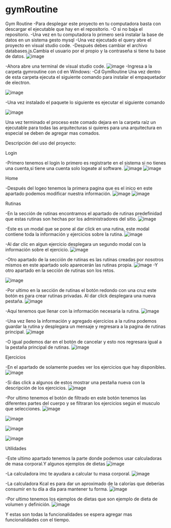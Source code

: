 # gymRoutine
Gym Routine
-Para desplegar este proyecto en tu computadora basta con descargar el ejecutable que hay en el repositorio.
-O si no baja el repositorio.
-Una vez en tu computadora  lo primero será instalar la base de datos en un sistema gesto mysql
-Una vez ejecutado el query abre el proyecto en visual studio code.
-Después debes cambiar el archivo databases.js.Cambia el usuario por el propio y la contraseña si tiene tu base de datos.
![image](https://user-images.githubusercontent.com/92900508/170131063-f17671e4-fc9b-4dee-a5cc-624c3f45061a.png)

 
-Ahora abre una terminal de visual studio code. 
![image](https://user-images.githubusercontent.com/92900508/170131168-b5db79aa-c6a2-4d42-b9d8-d9eef9bbdc5b.png)
-Ingresa a la carpeta gymroutine con cd en Windows:
-Cd GymRoutine
Una vez dentro de esta carpeta ejecuta el siguiente comando para instalar el empaquetador de electron.

![image](https://user-images.githubusercontent.com/92900508/170131263-7622017e-a0c9-4374-b199-607283371735.png)

-Una vez instalado el paquete lo siguiente es ejecutar el siguiente comando 
 
   ![image](https://user-images.githubusercontent.com/92900508/170131296-e64f46a8-3690-4a86-ab92-f998b0711bcc.png)

 
Una vez terminado el proceso este comado dejara en la carpeta raíz un ejecutable para todas las 
arquitecturas si quieres para una arquitectura  en especial se deben de agregar mas comados.

Descripción del uso del proyecto:

Login

-Primero tenemos el login lo primero es registrarte en el sistema si no tienes una cuenta,si tiene una cuenta solo logeate al software. 
![image](https://user-images.githubusercontent.com/92900508/170131350-682f6ce6-9b8e-469d-b331-b44f9a5a9add.png)
![image](https://user-images.githubusercontent.com/92900508/170131372-f0650694-b515-4b63-ae94-5e1b2f2612a1.png)


Home

-Después del logeo tenemos la primera pagina que es el inico en este apartado podemos modificar nuestra información.
![image](https://user-images.githubusercontent.com/92900508/170131393-9b0aa974-776f-4f3d-8962-a046a577ed4e.png)
![image](https://user-images.githubusercontent.com/92900508/170131413-3539dd36-4918-4828-bafc-7cc57db2ada7.png)


Rutinas

-En la sección de rutinas encontramos el apartado de rutinas predefinidad que estas rutinas son hechas por los administradores del sitio.
![image](https://user-images.githubusercontent.com/92900508/170131463-cb7b5a94-8902-4e9e-a81f-e39d13283bd8.png)

-Este es un modal que se pone al dar click en una rutina, este modal contiene toda la información y ejercicios sobre la rutina.
![image](https://user-images.githubusercontent.com/92900508/170131481-18623ac6-3ed8-4a3f-9563-99de17165a9e.png)

-Al dar clic en algun ejercicio  desplegara un segundo modal con  la información sobre el ejercicio.
![image](https://user-images.githubusercontent.com/92900508/170131540-836bd614-739f-4c0e-ad55-15c3e19f5d02.png)

 
-Otro apartado de la sección de rutinas es las rutinas creadas por nosotros mismos en este apartado solo aparecerán las rutinas propia.
 ![image](https://user-images.githubusercontent.com/92900508/170131511-56f48a8c-f806-49cc-89de-5e8e1c98b6c9.png)
-Y otro apartado en la sección de rutinas son los retos.

![image](https://user-images.githubusercontent.com/92900508/170131591-f58c143e-633a-494b-9ae1-1c028f215d5c.png)

 

-Por ultimo en la sección de rutinas el botón redondo con una cruz este botón es para crear rutinas privadas. Al dar click desplegara una nueva pestaña.
![image](https://user-images.githubusercontent.com/92900508/170131639-89d95b6b-b923-4887-b216-64b311966ffd.png)

 
-Aquí tenemos que llenar con la información necesaria la rutina.
![image](https://user-images.githubusercontent.com/92900508/170131653-a2a894a9-378f-42a4-bf4e-a989633e7512.png)

 
-Una vez lleno la información y agregado ejercicios a la rutina podemos guardar la rutina y desplegara un mensaje y regresara a la pagina de rutinas principal.
![image](https://user-images.githubusercontent.com/92900508/170131672-00a230b5-4c7f-48b9-ba56-f7cddf53a7aa.png)

 
-O igual podemos dar en el botón de cancelar y esto nos regresara igual a la pestaña principal de rutinas.
![image](https://user-images.githubusercontent.com/92900508/170131687-080bd294-c291-402c-ab47-90e60026b348.png)


 
Ejercicios

-En el apartado de solamente puedes ver los ejercicios que hay disponibles.
![image](https://user-images.githubusercontent.com/92900508/170131715-36931c85-0bb5-4341-aaf1-70e7357ebe5b.png)

 
-Si das click a algunos de estos mostrar una pestaña nueva con la descripción de los ejercicios.
              ![image](https://user-images.githubusercontent.com/92900508/170131736-bf8fbad4-5be2-44e9-bea6-732bb46ad25e.png)


-Por ultimo tenemos el botón de filtrado en este botón tenemos las diferentes partes del cuerpo y se filtraran los ejercicios según el musculo que selecciones.
                    ![image](https://user-images.githubusercontent.com/92900508/170131779-a7df9335-a67d-4cf8-9442-5c8dc37c751a.png)

![image](https://user-images.githubusercontent.com/92900508/170131909-5db2ab7f-1411-4328-a8a4-183a336ebdbf.png)



![image](https://user-images.githubusercontent.com/92900508/170131840-310ebf28-d11b-426a-8436-ff75e35dbe7e.png)


![image](https://user-images.githubusercontent.com/92900508/170131928-f35128fa-d955-4df0-9f9c-0f0e4df421bc.png)

 
 
Utilidades

-Este ultimo apartado tenemos la parte donde podemos usar calculadoras de masa corporal.Y algunos ejemplos de dietas
 ![image](https://user-images.githubusercontent.com/92900508/170132039-f97c15d4-cafd-4bda-9663-3ff1dba2b192.png)


-La calculadora imc te ayudara a calcular tu masa corporal.
![image](https://user-images.githubusercontent.com/92900508/170132065-c8306711-ed75-4895-9245-db4f6e923b8c.png)

            
-La calculadora Kcal es para dar un aproximado de la calorías que deberías consumir en tu día a día para mantener tu forma.
![image](https://user-images.githubusercontent.com/92900508/170132080-bf0f7dfb-3a39-4686-b192-29dd61908174.png)

          

-Por ultimo tenemos los ejemplos de dietas que son ejemplo de dieta de volumen y definición.
![image](https://user-images.githubusercontent.com/92900508/170132105-e56b168f-089e-47cb-b1b4-54d5e566a47d.png)

           
Y estas son todas la funcionalidades se espera agregar mas funcionalidades con el tiempo.

